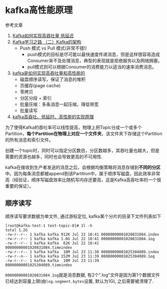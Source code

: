 # kafka高性能原理

参考文章

1. [Kafka如何实现高吞吐量 低延迟](https://blog.csdn.net/weixin_39034379/article/details/107176101)
2. [Kafka学习之路 （二）Kafka的架构](https://www.cnblogs.com/qingyunzong/p/9004593.html#_label1)
    - Push 模式 vs Pull 模式(非常不错!)
        - push模式的目标是尽可能以最快速度传递消息，但是这样很容易造成Consumer来不及处理消息，典型的表现就是拒绝服务以及网络拥塞。
        - pull模式则可以根据Consumer的消费能力以适当的速率消费消息。
3. [kafka是如何实现高吞吐量和高性能的](https://segmentfault.com/a/1190000044200307)
    - 磁盘顺序读写，保证了消息的堆积
    - 页缓存(page cache)
    - 零拷贝
    - 分区分段 + 索引
    - 批量压缩：多条消息一起压缩，降低带宽
    - 批量读写
4. [kafka高吞吐、低延时、高性能的实现原理](https://blog.csdn.net/u014494148/article/details/134882943)

为了使得Kafka的吞吐率可以线性提高，物理上把Topic分成一个或多个Partition，**每个Partition在物理上对应一个文件夹**，该文件夹下存储这个Partition的所有消息和索引文件。

创建一个topic时，同时可以指定分区数目，分区数越多，其吞吐量也越大，但是需要的资源也越多，同时也会导致更高的不可用性.

kafka在接收到生产者发送的消息之后，会根据均衡策略将消息存储到**不同的分区**中。因为每条消息都被append到该Partition中，属于顺序写磁盘，因此效率非常高（经验证，顺序写磁盘效率比随机写内存还要高，这是Kafka高吞吐率的一个很重要的保证）。

## 顺序读写

顺序读写要求数据为单文件, 通过游标定位, kafka某个分片的目录下文件列表如下

```log
[root@kafka-test-1 test-topic-0]# 1l -h
total 1.2G
-rw-r--r-- 1 kafka kafka 912K Jul 22 10:41 00000000001020831084.index
-rw-r--r-- 1 kafka kafka 1.0G Jul 22 10:41 00000000001020831084.1og
-rw-r--r-- 1 kafka kafka  62K Jul 22 10:41 00000000001020831084.timeindex
-rw-r--r-- 1 kafka kafka  10M Jul 23 11:38 00000000001025304089.index
-rw-r--n-- 1 kafka kafka 152M Ju1 23 11:39 00000000001025304089.1og
-rw-r--r-- 1 kafka kafka  10M Jul 23 11:39 00000000001025304089.timeindex
```

`00000000001020831084.1og`就是消息数据, 有2个".log"文件是因为第1个数据文件已经达到容量上限(由`log.segment.bytes`设置, 默认为1G), 之后需要被清理了.
